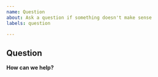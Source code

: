 ```yaml
---
name: Question
about: Ask a question if something doesn't make sense
labels: question

---
```


## Question

**How can we help?**
<!-- Have you tried checking the Wiki or Help page? -->
